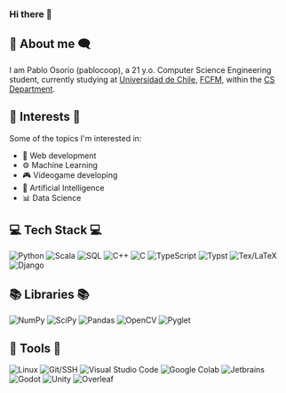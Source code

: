 ### Hi there 👋

## 💬 About me 🗨️

I am Pablo Osorio (pablocoop), a 21 y.o. Computer Science Engineering student, currently studying at [Universidad de Chile](https://uchile.cl), [FCFM](https://ingenieria.uchile.cl), within the [CS Department](https://www.dcc.uchile.cl).



## 📍 Interests 📍
Some of the topics I'm interested in:

- 📶 Web development
- ⚙️ Machine Learning
- 🎮 Videogame developing
- 🧠 Artificial Intelligence
- 📊 Data Science

## 💻 Tech Stack 💻
![Python](https://img.shields.io/badge/Python-14354C?style=for-the-badge&logo=python&logoColor=white)
![Scala](https://img.shields.io/badge/Scala-DC322F?style=for-the-badge&logo=scala&logoColor=white)
![SQL](https://github.com/TheMilanMiracle/TheMilanMiracle/assets/128413050/8697c546-ea82-4b01-8450-8a32ef8064c5)
![C++](https://img.shields.io/badge/C%2B%2B-00599C?style=for-the-badge&logo=c%2B%2B&logoColor=white)
![C](https://img.shields.io/badge/C-00599C?style=for-the-badge&logo=c&logoColor=white)
![TypeScript](https://img.shields.io/badge/TypeScript-3178C6?style=for-the-badge&logo=typescript&logoColor=white)
![Typst](https://img.shields.io/badge/Typst-00BFFF?style=for-the-badge&logo=typst&logoColor=white)
![Tex/LaTeX](https://img.shields.io/badge/LaTeX-47A141?style=for-the-badge&logo=LaTeX&logoColor=white)
![Django](https://img.shields.io/badge/django-%23092E20.svg?style=for-the-badge&logo=django&logoColor=white)


## 📚 Libraries 📚
![NumPy](https://img.shields.io/badge/Numpy-777BB4?style=for-the-badge&logo=numpy&logoColor=white)
![SciPy](https://img.shields.io/badge/SciPy-654FF0?style=for-the-badge&logo=SciPy&logoColor=white)
![Pandas](https://img.shields.io/badge/Pandas-2C2D72?style=for-the-badge&logo=pandas&logoColor=white)
![OpenCV](https://img.shields.io/badge/OpenCV-27338e?style=for-the-badge&logo=OpenCV&logoColor=white)
![Pyglet](https://img.shields.io/badge/Pyglet-FA8072?style=for-the-badge&logo=static/images/pyglet.png?h=fb5623cc)

## 💾 Tools 💾
![Linux](https://img.shields.io/badge/Linux-E95420?style=for-the-badge&logo=linux&logoColor=white)
![Git/SSH](https://img.shields.io/badge/Git/SSH-100000?style=for-the-badge&logo=github&logoColor=white)
![Visual Studio Code](https://img.shields.io/badge/VS_Code-0078D4?style=for-the-badge&logo=visual%20studio%20code&logoColor=white)
![Google Colab](https://img.shields.io/badge/Colab-F9AB00?style=for-the-badge&logo=googlecolab&color=525252)
![Jetbrains](https://img.shields.io/badge/JetBrains-100000?style=for-the-badge&logo=jetbrains&logoColor=white)
![Godot](https://img.shields.io/badge/Godot-478CBF?style=for-the-badge&logo=GodotEngine&logoColor=white)
![Unity](https://img.shields.io/badge/Unity-100000?style=for-the-badge&logo=unity&logoColor=white)
![Overleaf](https://img.shields.io/badge/Overleaf-47A141?style=for-the-badge&logo=Overleaf&logoColor=white)

<!--
**pablocoop/pablocoop** is a ✨ _special_ ✨ repository because its `README.md` (this file) appears on your GitHub profile.

Here are some ideas to get you started:

- 🔭 I’m currently working on ...
- 🌱 I’m currently learning ...
- 👯 I’m looking to collaborate on ...
- 🤔 I’m looking for help with ...
- 💬 Ask me about ...
- 📫 How to reach me: ...
- 😄 Pronouns: ...
- ⚡ Fun fact: ...
-->
